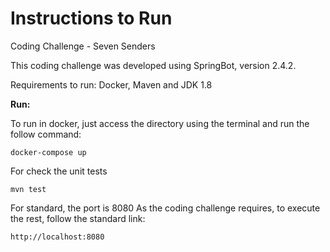 # Instructions to Run
Coding Challenge - Seven Senders 

This coding challenge was developed using SpringBot, version 2.4.2. 

Requirements to run: 
Docker, Maven and JDK 1.8

**Run:**

To run in docker, just access the directory using the terminal and run the follow command: 

```
docker-compose up
```
For check the unit tests

```
mvn test
```


For standard, the port is 8080
As the coding challenge requires, to execute the rest, follow the standard link:

```
http://localhost:8080
```
